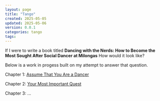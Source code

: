 ```yaml
---
layout: page
title: "Tango"
created: 2025-05-05
updated: 2025-05-06
version: 0.0.1
categories: tango
tags:
---
```


If I were to write a book titled **Dancing with the Nerds: How to Become the Most Sought After  Social Dancer at Milongas** How would it look like?

Below is a work in progess built on my attempt to answer that question.

Chapter 1: [Assume That You Are a Dancer](assume-that-you-are-a-dancer)

Chapter 2: [Your Most Important Quest](your-most-important-quest)

Chapter 3: ...
